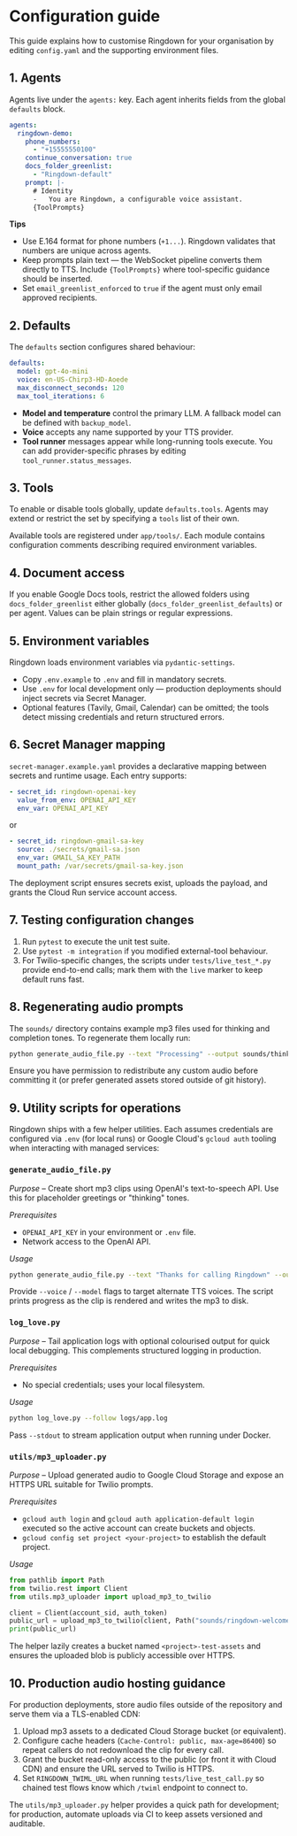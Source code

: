 # Configuration guide

This guide explains how to customise Ringdown for your organisation by editing
`config.yaml` and the supporting environment files.

## 1. Agents

Agents live under the `agents:` key.  Each agent inherits fields from the global
`defaults` block.

```yaml
agents:
  ringdown-demo:
    phone_numbers:
      - "+15555550100"
    continue_conversation: true
    docs_folder_greenlist:
      - "Ringdown-default"
    prompt: |-
      # Identity
      -   You are Ringdown, a configurable voice assistant.
      {ToolPrompts}
```

**Tips**

- Use E.164 format for phone numbers (`+1...`).  Ringdown validates that numbers
  are unique across agents.
- Keep prompts plain text — the WebSocket pipeline converts them directly to
  TTS.  Include `{ToolPrompts}` where tool-specific guidance should be inserted.
- Set `email_greenlist_enforced` to `true` if the agent must only email approved
  recipients.

## 2. Defaults

The `defaults` section configures shared behaviour:

```yaml
defaults:
  model: gpt-4o-mini
  voice: en-US-Chirp3-HD-Aoede
  max_disconnect_seconds: 120
  max_tool_iterations: 6
```

- **Model and temperature** control the primary LLM.  A fallback model can be
  defined with `backup_model`.
- **Voice** accepts any name supported by your TTS provider.
- **Tool runner** messages appear while long-running tools execute.  You can add
  provider-specific phrases by editing `tool_runner.status_messages`.

## 3. Tools

To enable or disable tools globally, update `defaults.tools`.  Agents may extend
or restrict the set by specifying a `tools` list of their own.

Available tools are registered under `app/tools/`.  Each module contains
configuration comments describing required environment variables.

## 4. Document access

If you enable Google Docs tools, restrict the allowed folders using
`docs_folder_greenlist` either globally (`docs_folder_greenlist_defaults`) or per
agent.  Values can be plain strings or regular expressions.

## 5. Environment variables

Ringdown loads environment variables via `pydantic-settings`.

- Copy `.env.example` to `.env` and fill in mandatory secrets.
- Use `.env` for local development only — production deployments should inject
  secrets via Secret Manager.
- Optional features (Tavily, Gmail, Calendar) can be omitted; the tools detect
  missing credentials and return structured errors.

## 6. Secret Manager mapping

`secret-manager.example.yaml` provides a declarative mapping between secrets and
runtime usage.  Each entry supports:

```yaml
- secret_id: ringdown-openai-key
  value_from_env: OPENAI_API_KEY
  env_var: OPENAI_API_KEY
```

or

```yaml
- secret_id: ringdown-gmail-sa-key
  source: ./secrets/gmail-sa.json
  env_var: GMAIL_SA_KEY_PATH
  mount_path: /var/secrets/gmail-sa-key.json
```

The deployment script ensures secrets exist, uploads the payload, and grants the
Cloud Run service account access.

## 7. Testing configuration changes

1. Run `pytest` to execute the unit test suite.
2. Use `pytest -m integration` if you modified external-tool behaviour.
3. For Twilio-specific changes, the scripts under `tests/live_test_*.py` provide
   end-to-end calls; mark them with the `live` marker to keep default runs fast.

## 8. Regenerating audio prompts

The `sounds/` directory contains example mp3 files used for thinking and
completion tones.  To regenerate them locally run:

```bash
python generate_audio_file.py --text "Processing" --output sounds/thinking.mp3
```

Ensure you have permission to redistribute any custom audio before committing it
(or prefer generated assets stored outside of git history).

## 9. Utility scripts for operations

Ringdown ships with a few helper utilities.  Each assumes credentials are
configured via `.env` (for local runs) or Google Cloud's `gcloud auth` tooling
when interacting with managed services:

### `generate_audio_file.py`

*Purpose* – Create short mp3 clips using OpenAI's text-to-speech API.  Use this
for placeholder greetings or "thinking" tones.

*Prerequisites*

* `OPENAI_API_KEY` in your environment or `.env` file.
* Network access to the OpenAI API.

*Usage*

```bash
python generate_audio_file.py --text "Thanks for calling Ringdown" --output sounds/ringdown-welcome.mp3
```

Provide `--voice` / `--model` flags to target alternate TTS voices.  The script
prints progress as the clip is rendered and writes the mp3 to disk.

### `log_love.py`

*Purpose* – Tail application logs with optional colourised output for quick
local debugging.  This complements structured logging in production.

*Prerequisites*

* No special credentials; uses your local filesystem.

*Usage*

```bash
python log_love.py --follow logs/app.log
```

Pass `--stdout` to stream application output when running under Docker.

### `utils/mp3_uploader.py`

*Purpose* – Upload generated audio to Google Cloud Storage and expose an HTTPS
URL suitable for Twilio prompts.

*Prerequisites*

* `gcloud auth login` and `gcloud auth application-default login` executed so the
  active account can create buckets and objects.
* `gcloud config set project <your-project>` to establish the default project.

*Usage*

```python
from pathlib import Path
from twilio.rest import Client
from utils.mp3_uploader import upload_mp3_to_twilio

client = Client(account_sid, auth_token)
public_url = upload_mp3_to_twilio(client, Path("sounds/ringdown-welcome.mp3"))
print(public_url)
```

The helper lazily creates a bucket named `<project>-test-assets` and ensures the
uploaded blob is publicly accessible over HTTPS.

## 10. Production audio hosting guidance

For production deployments, store audio files outside of the repository and
serve them via a TLS-enabled CDN:

1. Upload mp3 assets to a dedicated Cloud Storage bucket (or equivalent).
2. Configure cache headers (`Cache-Control: public, max-age=86400`) so repeat
   callers do not redownload the clip for every call.
3. Grant the bucket read-only access to the public (or front it with Cloud CDN)
   and ensure the URL served to Twilio is HTTPS.
4. Set `RINGDOWN_TWIML_URL` when running `tests/live_test_call.py` so chained
   test flows know which `/twiml` endpoint to connect to.

The `utils/mp3_uploader.py` helper provides a quick path for development; for
production, automate uploads via CI to keep assets versioned and auditable.

